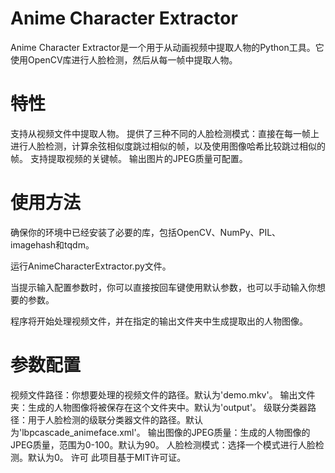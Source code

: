 # Anime Character Extractor
Anime Character Extractor是一个用于从动画视频中提取人物的Python工具。它使用OpenCV库进行人脸检测，然后从每一帧中提取人物。

# 特性
支持从视频文件中提取人物。
提供了三种不同的人脸检测模式：直接在每一帧上进行人脸检测，计算余弦相似度跳过相似的帧，以及使用图像哈希比较跳过相似的帧。
支持提取视频的关键帧。
输出图片的JPEG质量可配置。

# 使用方法
确保你的环境中已经安装了必要的库，包括OpenCV、NumPy、PIL、imagehash和tqdm。

运行AnimeCharacterExtractor.py文件。

当提示输入配置参数时，你可以直接按回车键使用默认参数，也可以手动输入你想要的参数。

程序将开始处理视频文件，并在指定的输出文件夹中生成提取出的人物图像。

# 参数配置

视频文件路径：你想要处理的视频文件的路径。默认为'demo.mkv'。
输出文件夹：生成的人物图像将被保存在这个文件夹中。默认为'output'。
级联分类器路径：用于人脸检测的级联分类器文件的路径。默认为'lbpcascade_animeface.xml'。
输出图像的JPEG质量：生成的人物图像的JPEG质量，范围为0-100。默认为90。
人脸检测模式：选择一个模式进行人脸检测。默认为0。
许可
此项目基于MIT许可证。
